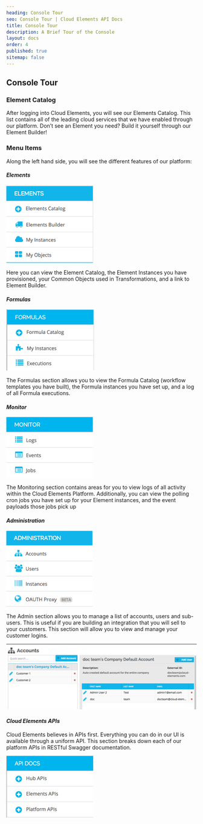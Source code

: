 ```yaml
---
heading: Console Tour
seo: Console Tour | Cloud Elements API Docs
title: Console Tour
description: A Brief Tour of the Console
layout: docs
order: 4
published: true
sitemap: false
---
```


## Console Tour

### Element Catalog

After logging into Cloud Elements, you will see our Elements Catalog.  This list contains all of the leading cloud services that we have enabled through our platform.  Don’t see an Element you need?  Build it yourself through our Element Builder!


### Menu Items

Along the left hand side, you will see the different features of our platform:


#### _Elements_

![Elements Menu Section](img/element-catalog.png)

Here you can view the Element Catalog, the Element Instances you have provisioned, your Common Objects used in Transformations, and a link to Element Builder.


#### _Formulas_

![Formulas Menu Section](img/formulas-nav.png)

The Formulas section allows you to view the Formula Catalog (workflow templates you have built), the Formula instances you have set up, and a log of all Formula executions.


#### _Monitor_

![Monitor Menu Section](img/monitor-nav.png)

The Monitoring section contains areas for you to view logs of all activity within the Cloud Elements Platform.  Additionally, you can view the polling cron jobs you have set up for your Element instances, and the event payloads those jobs pick up


#### _Administration_

![Admin Menu Section](img/admin-nav.png)

The Admin section allows you to manage a list of accounts, users and sub-users.  This is useful if you are building an integration that you will sell to your customers.  This section will allow you to view and manage your customer logins.

![Accounts List](img/accounts-list.png)


#### _Cloud Elements APIs_

Cloud Elements believes in APIs first.  Everything you can do in our UI is available through a uniform API. This section breaks down each of our platform APIs in RESTful Swagger documentation.

![Cloud Elements API Docs](img/api-docs-nav.png)
